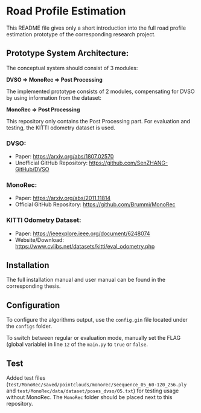 # Road Profile Estimation
This README file gives only a short introduction into the full road profile estimation prototype of the corresponding research project.

## Prototype System Architecture:
The conceptual system should consist of 3 modules: 

<strong>DVSO => MonoRec => Post Processing</strong>

The implemented prototype consists of 2 modules, compensating for DVSO by using information from the dataset:

<strong>MonoRec => Post Processing</strong>

This repository only contains the Post Processing part. For evaluation and testing, the KITTI odometry dataset is used.

### DVSO:
- Paper: https://arxiv.org/abs/1807.02570
- Unofficial GitHub Repository: https://github.com/SenZHANG-GitHub/DVSO

### MonoRec:
- Paper: https://arxiv.org/abs/2011.11814
- Official GitHub Repository: https://github.com/Brummi/MonoRec

### KITTI Odometry Dataset:
- Paper: https://ieeexplore.ieee.org/document/6248074
- Website/Download: https://www.cvlibs.net/datasets/kitti/eval_odometry.php

## Installation
The full installation manual and user manual can be found in the corresponding thesis.

## Configuration
To configure the algorithms output, use the ```config.gin``` file located under the ```configs``` folder.

To switch between regular or evaluation mode, manually set the FLAG (global variable) in line ```12``` of the ```main.py``` to ```true``` or ```false```.

## Test
Added test files (```test/MonoRec/saved/pointclouds/monorec/seequence_05_60-120_256.ply``` and ```test/MonoRec/data/dataset/poses_dvso/05.txt```) for testing usage without MonoRec. The ```MonoRec``` folder should be placed next to this repository.

